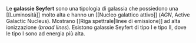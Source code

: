 Le **galassie Seyfert** sono una tipologia di galassia che possiedono una [[Luminosità]] molto alta e hanno un [[Nucleo galattico attivo]] (*AGN*, Active Galactic Nucleus). Mostrano [[Riga spettrale|linee di emissione]] ad alta ionizzazione (*broad lines*). Esistono galassie Seyfert di tipo I e tipo II, dove le tipo I sono ad energia più alta.